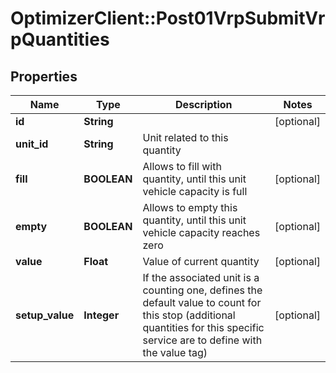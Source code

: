 # OptimizerClient::Post01VrpSubmitVrpQuantities

## Properties
Name | Type | Description | Notes
------------ | ------------- | ------------- | -------------
**id** | **String** |  | [optional] 
**unit_id** | **String** | Unit related to this quantity | 
**fill** | **BOOLEAN** | Allows to fill with quantity, until this unit vehicle capacity is full | [optional] 
**empty** | **BOOLEAN** | Allows to empty this quantity, until this unit vehicle capacity reaches zero | [optional] 
**value** | **Float** | Value of current quantity | [optional] 
**setup_value** | **Integer** | If the associated unit is a counting one, defines the default value to count for this stop (additional quantities for this specific service are to define with the value tag) | [optional] 


